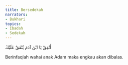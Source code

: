 ```yaml
---
title: Bersedekah
narrators:
- Bukhari
topics:
- Ibadah
- Sedekah
---
```


<p lang="ar">
أَنْفِقْ يَا ابْنَ آدَمَ يُنْفَقْ عَلَيْكَ
</p>

Berinfaqlah wahai anak Adam maka engkau akan dibalas.
